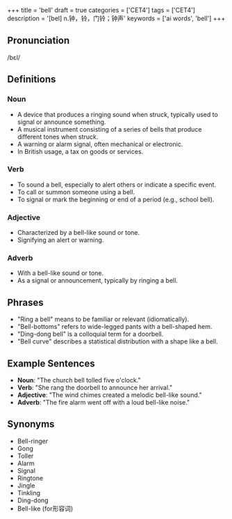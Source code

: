 +++
title = 'bell'
draft = true
categories = ['CET4']
tags = ['CET4']
description = '[bel] n.钟，铃，门铃；钟声'
keywords = ['ai words', 'bell']
+++

## Pronunciation
/bɛl/

## Definitions
### Noun
- A device that produces a ringing sound when struck, typically used to signal or announce something.
- A musical instrument consisting of a series of bells that produce different tones when struck.
- A warning or alarm signal, often mechanical or electronic.
- In British usage, a tax on goods or services.

### Verb
- To sound a bell, especially to alert others or indicate a specific event.
- To call or summon someone using a bell.
- To signal or mark the beginning or end of a period (e.g., school bell).

### Adjective
- Characterized by a bell-like sound or tone.
- Signifying an alert or warning.

### Adverb
- With a bell-like sound or tone.
- As a signal or announcement, typically by ringing a bell.

## Phrases
- "Ring a bell" means to be familiar or relevant (idiomatically).
- "Bell-bottoms" refers to wide-legged pants with a bell-shaped hem.
- "Ding-dong bell" is a colloquial term for a doorbell.
- "Bell curve" describes a statistical distribution with a shape like a bell.

## Example Sentences
- **Noun**: "The church bell tolled five o'clock."
- **Verb**: "She rang the doorbell to announce her arrival."
- **Adjective**: "The wind chimes created a melodic bell-like sound."
- **Adverb**: "The fire alarm went off with a loud bell-like noise."

## Synonyms
- Bell-ringer
- Gong
- Toller
- Alarm
- Signal
- Ringtone
- Jingle
- Tinkling
- Ding-dong
- Bell-like (for形容词)
